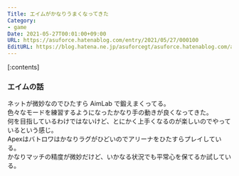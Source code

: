 ```yaml
---
Title: エイムがかなりうまくなってきた
Category:
- game
Date: 2021-05-27T00:01:00+09:00
URL: https://asuforce.hatenablog.com/entry/2021/05/27/000100
EditURL: https://blog.hatena.ne.jp/asuforcegt/asuforce.hatenablog.com/atom/entry/26006613769000149
---
```


[:contents]

### エイムの話

ネットが微妙なのでひたすら AimLab で鍛えまくってる。  
色々なモードを練習するようになったかなり手の動きが良くなってきた。  
何を目指しているわけではないけど、とにかく上手くなるのが楽しいのでやっているという感じ。  
Apexはバトロワはかなりラグがひどいのでアリーナをひたすらプレイしている。  
かなりマッチの精度が微妙だけど、いかなる状況でも平常心を保てるか試している。


